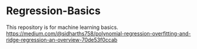 # Regression-Basics
This repository is for machine learning basics.
https://medium.com/@sidharths758/polynomial-regression-overfitting-and-ridge-regression-an-overview-70de53f0ccab
